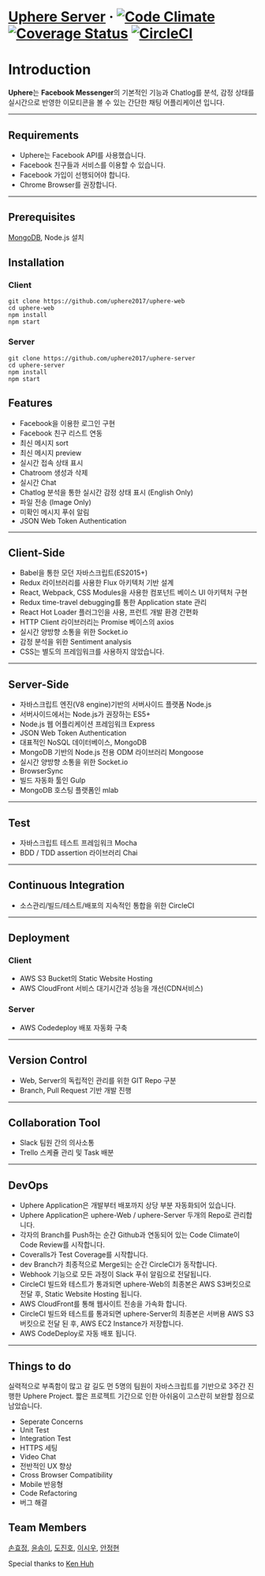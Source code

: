 # [Uphere Server](http://uphere.world) &middot; [![Code Climate](https://codeclimate.com/github/uphere2017/uphere-server/badges/gpa.svg)](https://codeclimate.com/github/uphere2017/uphere-server) [![Coverage Status](https://coveralls.io/repos/github/uphere2017/uphere-server/badge.svg?branch=dev)](https://coveralls.io/github/uphere2017/uphere-server?branch=dev) [![CircleCI](https://circleci.com/gh/uphere2017/uphere-server/tree/dev.svg?style=shield&circle-token=802c88ba534ab62792f2fdfe53958fd020637b97)](https://circleci.com/gh/uphere2017/uphere-server/tree/dev)

# Introduction

**Uphere**는 **Facebook Messenger**의 기본적인 기능과 Chatlog를 분석, 감정 상태를 실시간으로 반영한 이모티콘을 볼 수 있는 간단한 채팅 어플리케이션 입니다.

---

## Requirements

- Uphere는 Facebook API를 사용했습니다.
- Facebook 친구들과 서비스를 이용할 수 있습니다.
- Facebook 가입이 선행되어야 합니다.
- Chrome Browser를 권장합니다.

---
## Prerequisites

[MongoDB](https://docs.mongodb.com/manual/installation/), Node.js 설치

## Installation

### Client
```
git clone https://github.com/uphere2017/uphere-web
cd uphere-web
npm install
npm start
```

### Server
```
git clone https://github.com/uphere2017/uphere-server
cd uphere-server
npm install
npm start
```

## Features

- Facebook을 이용한 로그인 구현
- Facebook 친구 리스트 연동
- 최신 메시지 sort
- 최신 메시지 preview
- 실시간 접속 상태 표시
- Chatroom 생성과 삭제
- 실시간 Chat
- Chatlog 분석을 통한 실시간 감정 상태 표시 (English Only)
- 파일 전송 (Image Only)
- 미확인 메시지 푸쉬 알림
- JSON Web Token Authentication

---

## Client-Side

- Babel을 통한 모던 자바스크립트(ES2015+)
- Redux 라이브러리를 사용한 Flux 아키텍처 기반 설계
- React, Webpack, CSS Modules을 사용한 컴포넌트 베이스 UI 아키텍처 구현
- Redux time-travel debugging를 통한 Application state 관리
- React Hot Loader 플러그인을 사용, 프런트 개발 환경 간편화
- HTTP Client 라이브러리는 Promise 베이스의 axios
- 실시간 양방향 소통을 위한 Socket.io
- 감정 분석을 위한 Sentiment analysis
- CSS는 별도의 프레임워크를 사용하지 않았습니다.

---

## Server-Side

- 자바스크립트 엔진(V8 engine)기반의 서버사이드 플랫폼 Node.js
- 서버사이드에서는 Node.js가 권장하는 ES5+
- Node.js 웹 어플리케이션 프레임워크 Express
- JSON Web Token Authentication
- 대표적인 NoSQL 데이터베이스, MongoDB
- MongoDB 기반의 Node.js 전용 ODM 라이브러리 Mongoose
- 실시간 양방향 소통을 위한 Socket.io
- BrowserSync
- 빌드 자동화 툴인 Gulp
- MongoDB 호스팅 플랫폼인 mlab

---

## Test

- 자바스크립트 테스트 프레임워크 Mocha
- BDD / TDD assertion 라이브러리 Chai

---

## Continuous Integration

- 소스관리/빌드/테스트/배포의 지속적인 통합을 위한 CircleCI

---

## Deployment

### Client

- AWS S3 Bucket의 Static Website Hosting
- AWS CloudFront 서비스 대기시간과 성능을 개선(CDN서비스)

### Server

- AWS Codedeploy 배포 자동화 구축

---

## Version Control

- Web, Server의 독립적인 관리를 위한 GIT Repo 구분
- Branch, Pull Request 기반 개발 진행

---

## Collaboration Tool

- Slack 팀원 간의 의사소통
- Trello 스케쥴 관리 및 Task 배분

---

## DevOps

- Uphere Application은 개발부터 배포까지 상당 부분 자동화되어 있습니다.
- Uphere Application은 uphere-Web / uphere-Server 두개의 Repo로 관리합니다.
- 각자의 Branch를 Push하는 순간 Github과 연동되어 있는 Code Climate이 Code Review를 시작합니다.
- Coveralls가 Test Coverage를 시작합니다.
- dev Branch가 최종적으로 Merge되는 순간 CircleCI가 동작합니다.
- Webhook 기능으로 모든 과정이 Slack 푸쉬 알림으로 전달됩니다.
- CircleCI 빌드와 테스트가 통과되면 uphere-Web의 최종본은 AWS S3버킷으로 전달 후, Static Website Hosting 됩니다.
- AWS CloudFront를 통해 웹사이트 전송을 가속화 합니다.
- CircleCI 빌드와 테스트를 통과되면 uphere-Server의 최종본은 서버용 AWS S3버킷으로 전달 된 후, AWS EC2 Instance가 저장합니다.
- AWS CodeDeploy로 자동 배포 됩니다.

---

## Things to do

실력적으로 부족함이 많고 갈 길도 먼 5명의 팀원이 자바스크립트를 기반으로 3주간 진행한 Uphere Project.
짧은 프로젝트 기간으로 인한 아쉬움이 고스란히 보완할 점으로 남았습니다.

- Seperate Concerns
- Unit Test
- Integration Test
- HTTPS 세팅
- Video Chat
- 전반적인 UX 향상
- Cross Browser Compatibility
- Mobile 반응형
- Code Refactoring
- 버그 해결

## Team Members

[손효정](https://github.com/hyojeongson), [윤송이](https://github.com/inakarune), [도진호](https://github.com/JinHo-Do), [이시우](https://github.com/postsw7), [안정현](https://github.com/kmmdong)

Special thanks to [Ken Huh](https://github.com/Ken123777)
